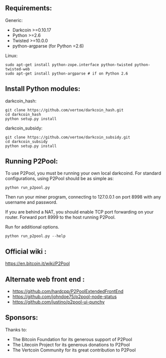 Requirements:
-------------------------
Generic:

* Darkcoin >=0.10.17
* Python >=2.6
* Twisted >=10.0.0
* python-argparse (for Python =2.6)

Linux:

    sudo apt-get install python-zope.interface python-twisted python-twisted-web
    sudo apt-get install python-argparse # if on Python 2.6


Install Python modules:
-------------------------
darkcoin_hash:

    git clone https://github.com/vertoe/darkcoin_hash.git
    cd darkcoin_hash
    python setup.py install

darkcoin_subsidy:

    git clone https://github.com/vertoe/darkcoin_subsidy.git
    cd darkcoin_subsidy
    python setup.py install


Running P2Pool:
-------------------------
To use P2Pool, you must be running your own local darkcoind. For standard
configurations, using P2Pool should be as simple as:

    python run_p2pool.py

Then run your miner program, connecting to 127.0.0.1 on port 8998 with any
username and password.

If you are behind a NAT, you should enable TCP port forwarding on your
router. Forward port 8999 to the host running P2Pool.

Run for additional options.

    python run_p2pool.py --help


Official wiki :
-------------------------
https://en.bitcoin.it/wiki/P2Pool


Alternate web front end :
-------------------------
* https://github.com/hardcpp/P2PoolExtendedFrontEnd
* https://github.com/johndoe75/p2pool-node-status
* https://github.com/justino/p2pool-ui-punchy


Sponsors:
-------------------------

Thanks to:
* The Bitcoin Foundation for its generous support of P2Pool
* The Litecoin Project for its generous donations to P2Pool
* The Vertcoin Community for its great contribution to P2Pool
